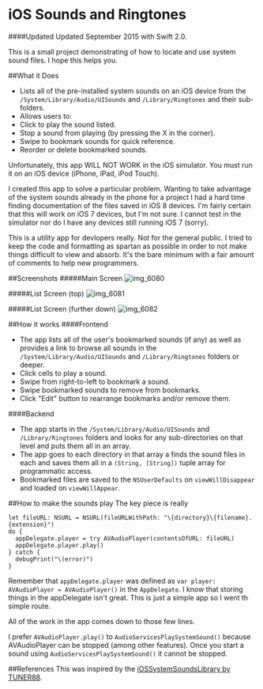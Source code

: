 iOS Sounds and Ringtones
=====================
####Updated
Updated September 2015 with Swift 2.0.

This is a small project demonstrating of how to locate and use system sound files.  I hope this helps you.

##What it Does
- Lists all of the pre-installed system sounds on an iOS device from the `/System/Library/Audio/UISounds` and `/Library/Ringtones` and their sub-folders.
- Allows users to:
 - Click to play the sound listed.
 - Stop a sound from playing (by pressing the X in the corner).
 - Swipe to bookmark sounds for quick reference.
 - Reorder or delete bookmarked sounds.

Unfortunately, this app WILL NOT WORK in the iOS simulator.  You must run it on an iOS device (iPhone, iPad, iPod Touch).

I created this app to solve a particular problem.  Wanting to take advantage of the system sounds already in the phone for a project I had a hard time finding documentation of the files saved in iOS 8 devices.  I'm fairly certain that this will work on iOS 7 devices, but I'm not sure.  I cannot test in the simulator nor do I have any devices still running iOS 7 (sorry).

This is a utility app for devlopers really.  Not for the general public.  I tried to keep the code and formatting as spartan as possible in order to not make things difficult to view and absorb.  It's the bare minimum with a fair amount of comments to help new programmers.

##Screenshots
#####Main Screen
![img_6080](https://cloud.githubusercontent.com/assets/5307697/7855402/5519744c-04ef-11e5-9012-04913a20ec0c.PNG)

#####List Screen (top)
![img_6081](https://cloud.githubusercontent.com/assets/5307697/7855404/5ac8b164-04ef-11e5-853e-26fe444f806c.PNG)

#####List Screen (further down)
![img_6082](https://cloud.githubusercontent.com/assets/5307697/7855407/5fc03174-04ef-11e5-961e-9a02e94871c0.PNG)

##How it works
####Frontend
- The app lists all of the user's bookmarked sounds (if any) as well as provides a link to browse all sounds in the `/System/Library/Audio/UISounds` and `/Library/Ringtones` folders or deeper.
- Click cells to play a sound.
- Swipe from right-to-left to bookmark a sound.
- Swipe bookmarked sounds to remove from bookmarks.
- Click "Edit" button to rearrange bookmarks and/or remove them.

####Backend
- The app starts in the `/System/Library/Audio/UISounds` and `/Library/Ringtones` folders and looks for any sub-directories on that level and puts them all in an array.  
- The app goes to each directory in that array a finds the sound files in each and saves them all in a `(String, [String])` tuple array for programmatic access.
- Bookmarked files are saved to the `NSUserDefaults` on `viewWillDisappear` and loaded on `viewWillAppear`.


##How to make the sounds play
The key piece is really
````
let fileURL: NSURL = NSURL(fileURLWithPath: "\{directory}\{filename}.{extension}")
do {
  appDelegate.player = try AVAudioPlayer(contentsOfURL: fileURL)
  appDelegate.player.play()
} catch {
  debugPrint("\(error)")
}
````
Remember that `appDelegate.player` was defined as `var player: AVAudioPlayer = AVAudioPlayer()` in the `AppDelegate`.  I know that storing things in the appDelegate isn't great. This is just a simple app so I went th simple route.

All of the work in the app comes down to those few lines.

I prefer `AVAudioPlayer.play()` to `AudioServicesPlaySystemSound()` because AVAudioPlayer can be stopped (among other features).  Once you start a sound using `AudioServicesPlaySystemSound()` it cannot be stopped.

##References
This was inspired by the [iOSSystemSoundsLibrary by TUNER88](https://github.com/TUNER88/iOSSystemSoundsLibrary).
